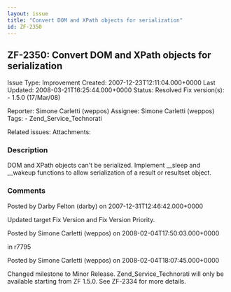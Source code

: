 ```yaml
---
layout: issue
title: "Convert DOM and XPath objects for serialization"
id: ZF-2350
---
```


ZF-2350: Convert DOM and XPath objects for serialization
--------------------------------------------------------

 Issue Type: Improvement Created: 2007-12-23T12:11:04.000+0000 Last Updated: 2008-03-21T16:25:44.000+0000 Status: Resolved Fix version(s): - 1.5.0 (17/Mar/08)
 
 Reporter:  Simone Carletti (weppos)  Assignee:  Simone Carletti (weppos)  Tags: - Zend\_Service\_Technorati
 
 Related issues: 
 Attachments: 
### Description

DOM and XPath objects can't be serialized. Implement \_\_sleep and \_\_wakeup functions to allow serialization of a result or resultset object.

 

 

### Comments

Posted by Darby Felton (darby) on 2007-12-31T12:46:42.000+0000

Updated target Fix Version and Fix Version Priority.

 

 

Posted by Simone Carletti (weppos) on 2008-02-04T17:50:03.000+0000

in r7795

 

 

Posted by Simone Carletti (weppos) on 2008-02-04T18:07:45.000+0000

Changed milestone to Minor Release. Zend\_Service\_Technorati will only be available starting from ZF 1.5.0. See ZF-2334 for more details.

 

 